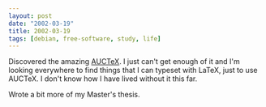 ```yaml
---
layout: post
date: "2002-03-19"
title: 2002-03-19
tags: [debian, free-software, study, life]
---
```


Discovered the amazing
[AUCTeX](http://mirrors.sunsite.dk/auctex/www/auctex/). I just
can't get enough of it and I'm looking everywhere to find things
that I can typeset with LaTeX, just to use AUCTeX. I don't know how
I have lived without it this far.

Wrote a bit more of my Master's thesis.
